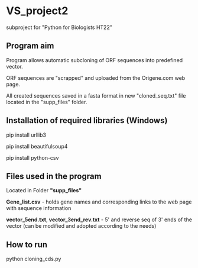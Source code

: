 # VS_project2
subproject for "Python for Biologists HT22"

## Program aim
Program allows automatic subcloning of ORF sequences into predefined vector.

ORF sequences are "scrapped" and uploaded from the Origene.com web page.

All created sequences saved in a fasta format in new "cloned_seq.txt" file located in the "supp_files" folder.

## Installation of required libraries (Windows)
pip install urllib3 

pip install beautifulsoup4

pip install python-csv

## Files used in the program
Located in Folder **"supp_files"**

**Gene_list.csv** - holds gene names and corresponding links to the web page with sequence information

**vector_5end.txt**, **vector_3end_rev.txt** - 5' and reverse seq of 3' ends of the vector (can be modified and adopted according to the needs)

## How to run
python cloning_cds.py
